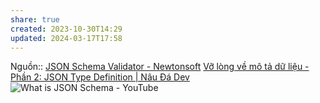 ```yaml
---
share: true
created: 2023-10-30T14:29
updated: 2024-03-17T17:58
---
```

Nguồn:: 
[JSON Schema Validator - Newtonsoft](https://www.jsonschemavalidator.net/)
[Vỡ lòng về mô tả dữ liệu - Phần 2: JSON Type Definition | Nâu Đá Dev](https://nauda.dev/blog/lap-trinh/json-schema/understanding-json-type-def/)
![What is JSON Schema - YouTube](https://youtu.be/kK-_gL7Vsc0?si=q6ig8HJwgvwbnoum)